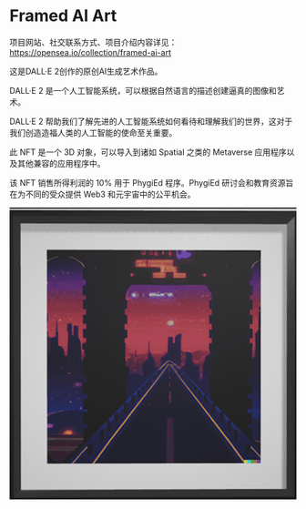 # Framed AI Art

项目网站、社交联系方式、项目介绍内容详见：https://opensea.io/collection/framed-ai-art

这是DALL·E 2创作的原创AI生成艺术作品。

DALL·E 2 是一个人工智能系统，可以根据自然语言的描述创建逼真的图像和艺术。

DALL·E 2 帮助我们了解先进的人工智能系统如何看待和理解我们的世界，这对于我们创造造福人类的人工智能的使命至关重要。

此 NFT 是一个 3D 对象，可以导入到诸如 Spatial 之类的 Metaverse 应用程序以及其他兼容的应用程序中。

该 NFT 销售所得利润的 10% 用于 PhygiEd 程序。PhygiEd 研讨会和教育资源旨在为不同的受众提供 Web3 和元宇宙中的公平机会。

![nft](01.png)
